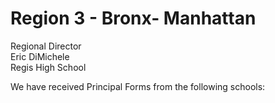 # Region 3 - Bronx- Manhattan

Regional Director\
Eric DiMichele\
Regis High School

We have received Principal Forms from the following schools:

